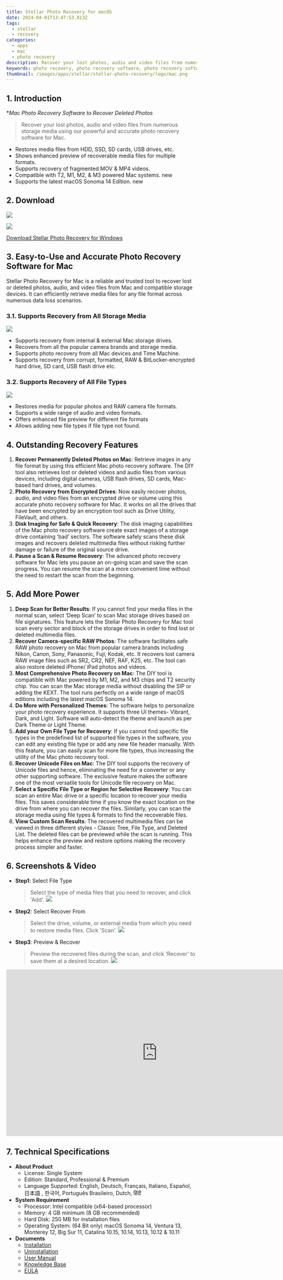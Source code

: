 ```yaml
---
title: Stellar Photo Recovery for macOS
date: 2024-04-01T13:47:53.813Z
tags: 
  - stellar
  - recovery
categories: 
  - apps
  - mac
  - photo recovery
description: Recover your lost photos, audio and video files from numerous storage media using our powerful and accurate photo recovery software for Mac.
keywords: photo recovery, photo recovery software, photo recovery software for mac, photo recovery software for windows, photo recovery software for pc, photo recovery software for android, photo recovery software for ios, photo recovery software for iphone, photo recovery software for ipad, photo recovery software for ipod, photo recovery software for macbook, photo recovery software for macbook pro, photo recovery software for macbook air, photo recovery software for imac, photo recovery software for mac mini, photo recovery software for mac pro, photo recovery software for mac os, photo recovery software for mac os x, photo recovery software for mac os x 10.7, photo recovery software for mac os x 10.8, photo recovery software for mac os x 10.9, photo recovery software for mac os x 10.10, photo recovery software for mac os x 10.11, photo recovery software for mac os x 10.12, photo recovery software for mac os x 10.13, photo recovery software for mac os x 10.14, photo recovery software for mac os x 10.15, photo recovery software for mac os x 11, photo recovery software for mac os x 12, photo recovery software for mac os x 13, photo recovery software for mac os x 14, photo recovery software for mac os x 15, photo recovery software for mac os x 16, photo recovery software for mac os x 17, photo recovery software for mac os x 18, photo recovery software for mac os x 19, photo recovery software for mac os x 20, photo recovery software for mac os x 21, photo recovery software for mac os x 22, photo recovery software for mac os x 23, photo recovery software for mac os x 24, photo recovery software for mac os x 25, photo recovery software for mac os x 26, photo recovery software for mac os x 27, photo recovery software for mac os x 28, photo recovery software for mac os x 29, photo recovery software for mac os x 30
thumbnail: /images/apps/stellar/stellar-photo-recovery/logo/mac.png
---
```


## 1. Introduction

**Mac Photo Recovery Software to Recover Deleted Photos*

> Recover your lost photos, audio and video files from numerous storage media using our powerful and accurate photo recovery software for Mac.

- Restores media files from HDD, SSD, SD cards, USB drives, etc.
- Shows enhanced preview of recoverable media files for multiple formats.
- Supports recovery of fragmented MOV & MP4 videos.
- Compatible with T2, M1, M2, & M3 powered Mac systems. new
- Supports the latest macOS Sonoma 14 Edition. new

## 2. Download

[![](/images/apps/stellar/stellar-photo-recovery/logo/mac.png)](https://secure.2checkout.com/order/cart.php?PRODS=4605891&QTY=1&AFFILIATE=108875)

[![](/images/common/buy-download-mac.png)](https://secure.2checkout.com/order/cart.php?PRODS=4605891&QTY=1&AFFILIATE=108875)

[Download Stellar Photo Recovery for Windows](/stellar-photo-recovery-for-win/)

## 3. Easy-to-Use and Accurate Photo Recovery Software for Mac

Stellar Photo Recovery for Mac is a reliable and trusted tool to recover lost or deleted photos, audio, and video files from Mac and compatible storage devices. It can efficiently retrieve media files for any file format across numerous data loss scenarios.

### 3.1. Supports Recovery from All Storage Media

![](/images/apps/stellar/stellar-photo-recovery/page/storage-devices.png)

- Supports recovery from internal & external Mac storage drives.
- Recovers from all the popular camera brands and storage media.
- Supports photo recovery from all Mac devices and Time Machine.
- Supports recovery from corrupt, formatted, RAW & BitLocker-encrypted hard drive, SD card, USB flash drive etc.

### 3.2. Supports Recovery of All File Types

![](/images/apps/stellar/stellar-photo-recovery/page/file-types.png)

- Restores media for popular photos and RAW camera file formats.
- Supports a wide range of audio and video formats.
- Offers enhanced file preview for different file formats
- Allows adding new file types if file type not found.

## 4. Outstanding Recovery Features

1. **Recover Permanently Deleted Photos on Mac**: Retrieve images in any file format by using this efficient Mac photo recovery software. The DIY tool also retrieves lost or deleted videos and audio files from various devices, including digital cameras, USB flash drives, SD cards, Mac-based hard drives, and volumes.
2. **Photo Recovery from Encrypted Drives**: Now easily recover photos, audio, and video files from an encrypted drive or volume using this accurate photo recovery software for Mac. It works on all the drives that have been encrypted by an encryption tool such as Drive Utility, FileVault, and others.
3. **Disk Imaging for Safe & Quick Recovery**: The disk imaging capabilities of the Mac photo recovery software create exact images of a storage drive containing ‘bad’ sectors. The software safely scans these disk images and recovers deleted multimedia files without risking further damage or failure of the original source drive. 
4. **Pause a Scan & Resume Recovery**: The advanced photo recovery software for Mac lets you pause an on-going scan and save the scan progress. You can resume the scan at a more convenient time without the need to restart the scan from the beginning.

## 5. Add More Power

1. **Deep Scan for Better Results**: If you cannot find your media files in the normal scan, select ‘Deep Scan’ to scan Mac storage drives based on file signatures. This feature lets the Stellar Photo Recovery for Mac tool scan every sector and block of the storage drives in order to find lost or deleted multimedia files.
2. **Recover Camera-specific RAW Photos**: The software facilitates safe RAW photo recovery on Mac from popular camera brands including Nikon, Canon, Sony, Panasonic, Fuji, Kodak, etc. It recovers lost camera RAW image files such as SR2, CR2, NEF, RAF, K25, etc. The tool can also restore deleted iPhone/ iPad photos and videos.
3. **Most Comprehensive Photo Recovery on Mac**: The DIY tool is compatible with Mac powered by M1, M2, and M3 chips and T2 security chip. You can scan the Mac storage media without disabling the SIP or adding the KEXT. The tool runs perfectly on a wide range of macOS editions including the latest macOS Sonoma 14.
4. **Do More with Personalized Themes**: The software helps to personalize your photo recovery experience. It supports three UI themes- Vibrant, Dark, and Light. Software will auto-detect the theme and launch as per Dark Theme or Light Theme.
5. **Add your Own File Type for Recovery**: If you cannot find specific file types in the predefined list of supported file types in the software, you can edit any existing file type or add any new file header manually. With this feature, you can easily scan for more file types, thus increasing the utility of the Mac photo recovery tool.
6. **Recover Unicode Files on Mac**: The DIY tool supports the recovery of Unicode files and hence, eliminating the need for a converter or any other supporting software. The exclusive feature makes the software one of the most versatile tools for Unicode file recovery on Mac.
7. **Select a Specific File Type or Region for Selective Recovery**: You can scan an entire Mac drive or a specific location to recover your media files. This saves considerable time if you know the exact location on the drive from where you can recover the files. Similarly, you can scan the storage media using file types & formats to find the recoverable files.
8. **View Custom Scan Results**: The recovered multimedia files can be viewed in three different styles - Classic Tree, File Type, and Deleted List. The deleted files can be previewed while the scan is running. This helps enhance the preview and restore options making the recovery process simpler and faster.

## 6. Screenshots & Video

- **Step1**: Select File Type
  > Select the type of media files that you need to recover, and click 'Add'.
  ![](/images/apps/stellar/stellar-photo-recovery/page/stellar-photo-recovery-for-mac-select-location.png)

- **Step2**: Select Recover From 
  > Select the drive, volume, or external media from which you need to restore media files. Click 'Scan'.
  ![](/images/apps/stellar/stellar-photo-recovery/page/stellar-photo-recovery-for-mac-preview.png)

- **Step3**: Preview & Recover
  > Preview the recovered files during the scan, and click ‘Recover’ to save them at a desired location.
  ![](/images/apps/stellar/stellar-photo-recovery/page/stellar-photo-recovery-for-mac-recover.png)


<iframe width="798" height="440" src="https://www.youtube.com/embed/vLIdtfwaoo8" title="How to Recover Deleted Photos and Videos?" frameborder="0" allow="accelerometer; autoplay; clipboard-write; encrypted-media; gyroscope; picture-in-picture; web-share" allowfullscreen></iframe>

## 7. Technical Specifications

- **About Product**
  - License: 	Single System
  - Edition: 	Standard, Professional & Premium
  - Language Supported: 	English, Deutsch, Français, Italiano, Español, 日本語 , 한국어, Português Brasileiro, Dutch, हिंदी	
- **System Requirement**
  - Processor: 	Intel compatible (x64-based processor)
  - Memory: 	4 GB minimum (8 GB recommended)
  - Hard Disk: 	250 MB for installation files
  - Operating System: (64 Bit only) macOS Sonoma 14, Ventura 13, Monterey 12, Big Sur 11, Catalina 10.15, 10.14, 10.13, 10.12 & 10.11
- **Documents**
  - [Installation](https://www.stellarinfo.com/pdf/installation-uninstallation/installation.php?product_id=98)
  - [Uninstallation](https://www.stellarinfo.com/pdf/installation-uninstallation/uninstallation.php?product_id=98)
  - [User Manual](https://www.stellarinfo.com/help/stellar-photo-recovery-12-mac-en-about-stellar-photo-recovery.html)
  - [Knowledge Base](https://www.stellarinfo.com/support/kb/index.php/category/photo-recovery)
  - [EULA](https://www.stellarinfo.com/installation-uninstallation/eula_eng.pdf)

